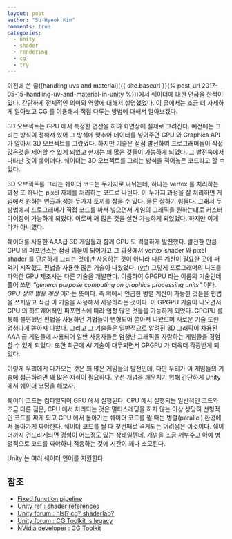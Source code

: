 ```yaml
---
layout: post
author: "Su-Hyeok Kim"
comments: true
categories:
  - unity
  - shader
  - rendering
  - cg
  - try
---
```


이전에 쓴 글([handling uvs and material]({{ site.baseurl }}{% post_url 2017-05-15-handling-uv-and-material-in-unity %}))에서 쉐이더에 대한 언급을 한적이 있다. 간단하게 전체적인 의미와 역할에 대해서 설명했었다. 이 글에서는 조금 더 자세하게 알아보고 CG 를 이용해서 직접 다루는 방법에 대해서 알아보겠다.

3D 오브젝트는 GPU 에서 특정한 연산을 하여 화면상에 실제로 그려진다. 예전에는 그리는 방식이 정해져 있어 그 방식에 맞추어 데이터를 넣어주면 GPU 와 Graphics API 가 알아서 3D 오브젝트를 그렸었다. 하지만 기술은 점점 발전하여 프로그래머들이 직접 많은것을 제어할 수 있게 되었고 현재는 꽤 많은 것들이 가능하게 되었다. 그 발전속에서 나타난 것이 쉐이더다. 쉐이더는 3D 오브젝트를 그리는 방식을 적어놓은 코드라고 할 수 있다.

3D 오브젝트를 그리는 쉐이더 코드는 두가지로 나뉘는데, 하나는 vertex 를 처리하는 과정 또 하나는 pixel 자체를 처리하는 코드로 나뉜다. 이 두가지 과정을 잘 처리하면 게임에서 원하는 연출과 성능 두가지 토끼를 잡을 수 있다. 물론 잘하기 힘들다. 그래서 두 방법에서 프로그래머가 직접 코드를 짜서 넣으면서 게임의 그래픽을 원하는대로 커스터마이징이 가능하게 되었다. 이로써 꽤 많은 것을 실현 가능하게 되었었다. 하지만 이게 다가 아니였다.

쉐이더를 사용한 AAA급 3D 게임들과 함께 GPU 도 격렬하게 발전했다. 발전한 만큼 GPU 의 퍼포먼스는 점점 괴물이 되어가고 그 과정에서 vertex shader 와 pixel shader 를 단순하게 그리는 것에만 사용하는 것이 아니라 다른 계산이 필요한 곳에 써먹기 시작했고 편법을 사용한 많은 기술이 나왔었다. ([vtf](http://www.gamedevforever.com/61)) 그렇게 프로그래머의 니즈를 파악한 GPU 제조사는 다른 기술을 개발한다. 이름하여 GPGPU 라는 이름의 기술인데 풀어 쓰면 _"general purpose computing on graphics processing units"_ 이다. _GPU 상의 범용 계산_ 이라는 뜻이다. 즉 위에서 언급한 병렬 계산이 가능한 것들을 편법을 쓰지말고 직접 이 기술을 사용해서 사용하라는 것이다. 이 GPGPU 기술이 나오면서 GPU 의 하드웨어적인 퍼포먼스에 따라 엄청 많은 것들을 가능하게 되었다. GPGPU 를 통해 불편했던 편법을 사용하던 기법들이 변형되어 쏟아져 나왔으며 새로운 기술 또한 엄청나게 쏟아져 나왔다. 그리고 그 기술들은 일반적으로 알려진 3D 그래픽이 차용된 AAA 급 게임들에 사용되어 일반 사용자들은 엄청난 그래픽을 자랑하는 게임들을 경험할 수 있게 되었다. 또한 최근에 _AI_ 기술이 대두되면서 GPGPU 가 더욱더 각광받게 되었다.

이렇게 우리에게 다가오는 것은 꽤 많은 게임들의 발전인데, 다만 우리가 이 게임들의 기술에 접근하려면 꽤 많은 지식이 필요하다. 우선 개념을 깨우치기 위해 간단하게 Unity 에서 쉐이더 코딩을 해보자.

<!-- more -->



쉐이더 코드는 컴파일되어 GPU 에서 실행된다. CPU 에서 실행되는 일반적인 코드와 조금 다른 점은, CPU 에서 처리되는 것은 멀티스레딩을 하지 않는 이상 상당히 선형적인 코드를 짜게 되고 GPU 에서 돌아가는 쉐이더 코드를 짤 때는 병렬(parallel) 환경에서 돌아가게 짜야한다. 쉐이더 코드를 짤 때 첫번째로 겪게되는 어려움은 이것이다. 쉐이더까지 건드리게되면 경험이 어느정도 있는 상태일텐데, 개념을 조금 깨부수고 아예 병렬적으로 코드를 짜야하니 적응하는 것에 시간이 꽤나 소모된다.


Unity 는 여러 쉐이더 언어를 지원한다.

<!--
  쉐이더는 뭐시당가?
  vertex shader, fragment shader(pixel shader)
  GPGPU -> computeshader

  shaderlab? cg? hlsl?

  CG, hlsl, glsl
  CG 를 이용해서 쉐이더 직접 만져보기
   - 표면 쉐이더 : 기본 버텍스 라이팅(diffuse vs specular)
   - 버텍스 쉐이더 & 픽셀 쉐이더 : 색, 텍스쳐, 블러

  번외 : OnRenderTexture, rendertexture
-->

## 참조

 - [Fixed function pipeline](https://www.khronos.org/opengl/wiki/Fixed_Function_Pipeline)
 - [Unity ref : shader references](https://docs.unity3d.com/kr/current/Manual/SL-Reference.html)
 - [Unity forum : hlsl? cg? shaderlab?](https://forum.unity3d.com/threads/hlsl-cg-shaderlab.4300/)
 - [Unity forum : CG Toolkit is legacy](https://forum.unity3d.com/threads/cg-toolkit-legacy.238181/)
 - [NVidia developer : CG Toolkit](https://developer.nvidia.com/cg-toolkit)
